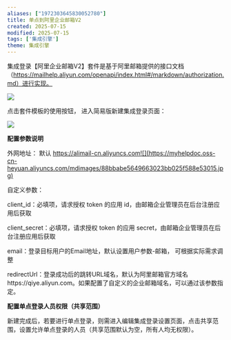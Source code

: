 ```yaml
---
aliases: ["1972303645830052780"]
title: 单点到阿里企业邮箱V2
created: 2025-07-15
modified: 2025-07-15
tags: ['集成引擎']
theme: 集成引擎
---
```


集成登录【阿里企业邮箱V2】套件是基于阿里邮箱提供的接口文档（https://mailhelp.aliyun.com/openapi/index.html#/markdown/authorization.md）进行实现。

![](https://myhelpdoc.oss-cn-heyuan.aliyuncs.com/mdimages/b55f1b8e26dac3bf54e3ba621170d96d.jpg)

点击套件模板的使用按钮， 进入简易版新建集成登录页面：

![](https://myhelpdoc.oss-cn-heyuan.aliyuncs.com/mdimages/e8d596626b6ee122f7166249c04f944e.jpg)

**配置参数说明**

外网地址： 默认 https://alimail-cn.aliyuncs.com![](https://myhelpdoc.oss-cn-heyuan.aliyuncs.com/mdimages/88bbabe5649663023bb025f588e53015.jpg)

自定义参数：

client\_id：必填项，请求授权 token 的应用 id，由邮箱企业管理员在后台注册应用后获取

client\_secret：必填项，请求授权 token 的应用 secret，由邮箱企业管理员在后台注册应用后获取

email：登录目标用户的Email地址，默认设置用户参数-邮箱， 可根据实际需求调整

redirectUrl：登录成功后的跳转URL域名，默认为阿里邮箱官方域名https://qiye.aliyun.com。如果配置了自定义的企业邮箱域名，可以通过该参数指定。

**配置单点登录人员权限（共享范围）**

新建完成后，若要进行单点登录，则需进入编辑集成登录设置页面，点击共享范围，设置允许单点登录的人员（共享范围默认为空，所有人均无权限）。


